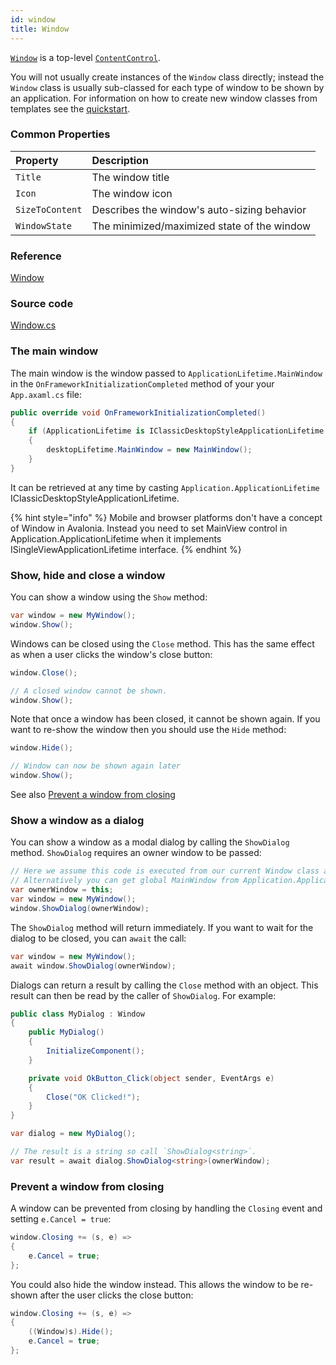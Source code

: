 ```yaml
---
id: window
title: Window
---
```


[`Window`](http://reference.avaloniaui.net/api/Avalonia.Controls/Window/) is a top-level [`ContentControl`](https://docs.avaloniaui.net/docs/controls/contentcontrol).

You will not usually create instances of the `Window` class directly; instead the `Window` class is usually sub-classed for each type of window to be shown by an application. For information on how to create new window classes from templates see the [quickstart](https://docs.avaloniaui.net/docs/getting-started/windows).

### Common Properties <a id="common-properties"></a>

| Property | Description |
| :--- | :--- |
| `Title` | The window title |
| `Icon` | The window icon |
| `SizeToContent` | Describes the window's auto-sizing behavior |
| `WindowState` | The minimized/maximized state of the window |

### Reference <a id="reference"></a>

[Window](http://reference.avaloniaui.net/api/Avalonia.Controls/Window/)

### Source code <a id="source-code"></a>

[Window.cs](https://github.com/AvaloniaUI/Avalonia/blob/master/src/Avalonia.Controls/Window.cs)

### The main window <a id="the-main-window"></a>

The main window is the window passed to `ApplicationLifetime.MainWindow` in the `OnFrameworkInitializationCompleted` method of your your `App.axaml.cs` file:

```csharp
public override void OnFrameworkInitializationCompleted()
{
    if (ApplicationLifetime is IClassicDesktopStyleApplicationLifetime desktopLifetime)
    {
        desktopLifetime.MainWindow = new MainWindow();
    }
}
```

It can be retrieved at any time by casting `Application.ApplicationLifetime` IClassicDesktopStyleApplicationLifetime.

{% hint style="info" %}
Mobile and browser platforms don't have a concept of Window in Avalonia.
Instead you need to set MainView control in Application.ApplicationLifetime when it implements ISingleViewApplicationLifetime interface.
{% endhint %}

### Show, hide and close a window <a id="show-hide-and-close-a-window"></a>

You can show a window using the `Show` method:

```csharp
var window = new MyWindow();
window.Show();
```

Windows can be closed using the `Close` method. This has the same effect as when a user clicks the window's close button:

```csharp
window.Close();

// A closed window cannot be shown.
window.Show();
```

Note that once a window has been closed, it cannot be shown again. If you want to re-show the window then you should use the `Hide` method:

```csharp
window.Hide();

// Window can now be shown again later
window.Show();
```

See also [Prevent a window from closing](https://docs.avaloniaui.net/docs/controls/window#prevent-a-window-from-closing)

### Show a window as a dialog <a id="show-a-window-as-a-dialog"></a>

You can show a window as a modal dialog by calling the `ShowDialog` method. `ShowDialog` requires an owner window to be passed:

```csharp
// Here we assume this code is executed from our current Window class and "this" object is a Window.
// Alternatively you can get global MainWindow from Application.ApplicationLifetime casted to IClassicDesktopStyleApplicationLifetime.
var ownerWindow = this;
var window = new MyWindow();
window.ShowDialog(ownerWindow);
```

The `ShowDialog` method will return immediately. If you want to wait for the dialog to be closed, you can `await` the call:

```csharp
var window = new MyWindow();
await window.ShowDialog(ownerWindow);
```

Dialogs can return a result by calling the `Close` method with an object. This result can then be read by the caller of `ShowDialog`. For example:

```csharp
public class MyDialog : Window
{
    public MyDialog()
    {
        InitializeComponent();
    }

    private void OkButton_Click(object sender, EventArgs e)
    {
        Close("OK Clicked!");
    }
}
```

```csharp
var dialog = new MyDialog();

// The result is a string so call `ShowDialog<string>`.
var result = await dialog.ShowDialog<string>(ownerWindow);
```

### Prevent a window from closing <a id="prevent-a-window-from-closing"></a>

A window can be prevented from closing by handling the `Closing` event and setting `e.Cancel = true`:

```csharp
window.Closing += (s, e) =>
{
    e.Cancel = true;
};
```

You could also hide the window instead. This allows the window to be re-shown after the user clicks the close button:

```csharp
window.Closing += (s, e) =>
{
    ((Window)s).Hide();
    e.Cancel = true;
};
```

